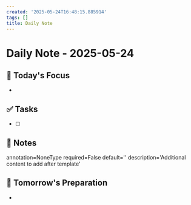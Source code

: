 ```yaml
---
created: '2025-05-24T16:48:15.885914'
tags: []
title: Daily Note
---
```


# Daily Note - 2025-05-24

## 📅 Today's Focus
- 

## ✅ Tasks
- [ ] 

## 📝 Notes
annotation=NoneType required=False default='' description='Additional content to add after template'

## 🔄 Tomorrow's Preparation
- 

